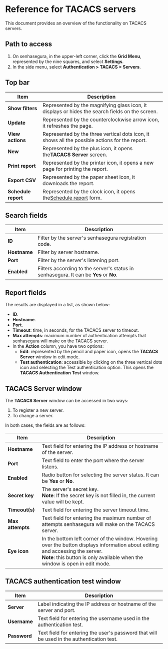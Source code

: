 # Reference for TACACS servers

This document provides an overview of the functionality on TACACS servers.

## Path to access

1. On senhasegura, in the upper-left corner, click the **Grid Menu**, represented by the nine squares, and select **Settings**.
2. In the side menu, select **Authentication > TACACS > Servers**.

## Top bar

| Item                      | Description                                                                                                                                                                                          |
| ------------------------- | ---------------------------------------------------------------------------------------------------------------------------------------------------------------------------------------------------- |
| **Show filters**    | Represented by the magnifying glass icon, it displays or hides the search fields on the screen.                                                                                                      |
| **Update**          | Represented by the counterclockwise arrow icon, it refreshes the page.                                                                                                                               |
| **View actions**    | Represented by the three vertical dots icon, it shows all the possible actions for the report.                                                                                                       |
| **New**             | Represented by the plus icon, it opens the**TACACS Server** screen.                                                                                                                            |
| **Print report**    | Represented by the printer icon, it opens a new page for printing the report.                                                                                                                        |
| **Export CSV**      | Represented by the paper sheet icon, it downloads the report.                                                                                                                                        |
| **Schedule report** | Represented by the clock icon, it opens the[Schedule report](https://docs.senhasegura.io/v3-31/docs/en/general-information-how-to-issue-download-and-schedule-device-reports#scheduling-reports) form. |

## Search fields

| Item               | Description                                                                             |
| ------------------ | --------------------------------------------------------------------------------------- |
| **ID**       | Filter by the server's senhasegura registration code.                                   |
| **Hostname** | Filter by server hostname.                                                              |
| **Port**     | Filter by the server's listening port.                                                  |
| **Enabled**  | Filters according to the server's status in senhasegura. It can be **Yes** or **No**. |

## Report fields

The results are displayed in a list, as shown below:

* **ID**.
* **Hostname**.
* **Port**.
* **Timeout**: time, in seconds, for the TACACS server to timeout.
* **Max attempts**: maximum number of authentication attempts that senhasegura will make on the TACACS server.
* In the **Action** column, you have two options:
  * **Edit**: represented by the pencil and paper icon, opens the **TACACS Server** window in edit mode.
  * **Test authentication**: accessible by clicking on the three vertical dots icon and selecting the Test authentication option. This opens the **TACACS Authentication Test** window.

## TACACS Server window

The **TACACS Server** window can be accessed in two ways:

1. To register a new server.
2. To change a server.

In both cases, the fields are as follows:

| Item                   | Description                                                                                                                                                                                                             |
| ---------------------- | ----------------------------------------------------------------------------------------------------------------------------------------------------------------------------------------------------------------------- |
| **Hostname**     | Text field for entering the IP address or hostname of the server.                                                                                                                                                       |
| **Port**         | Text field to enter the port where the server listens.                                                                                                                                                                  |
| **Enabled**      | Radio button for selecting the server status. It can be **Yes** or **No**.                                                                                                                                 |
| **Secret key**   | The server's secret key.<br />**Note**: If the secret key is not filled in, the current value will be kept.                                                                                                       |
| **Timeout(s)**   | Text field for entering the server timeout time.                                                                                                                                                                        |
| **Max attempts** | Text field for entering the maximum number of attempts senhasegura will make on the TACACS server.                                                                                                                      |
| **Eye icon**     | In the bottom left corner of the window. Hovering over the button displays information about editing and accessing the server.<br />**Note**: this button is only available when the window is open in edit mode. |

## TACACS authentication test window

| Item               | Description                                                                               |
| ------------------ | ----------------------------------------------------------------------------------------- |
| **Server**   | Label indicating the IP address or hostname of the server and port.                       |
| **Username** | Text field for entering the username used in the authentication test.                     |
| **Password** | Text field for entering the user's password that will be used in the authentication test. |
